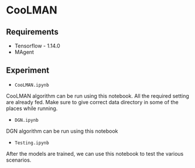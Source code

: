 # CooLMAN

## Requirements

- Tensorflow - 1.14.0
- MAgent

## Experiment

- `CooLMAN.ipynb`

CooLMAN algorithm can be run using this notebook. All the required setting are already fed. Make sure to give correct data directory in some of the places while running.

- `DGN.ipynb`

DGN algorithm can be run using this notebook

- `Testing.ipynb`

After the models are trained, we can use this notebook to test the various scenarios.
